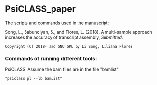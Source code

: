 PsiCLASS_paper
=======

The scripts and commands used in the manuscript:

Song, L., Sabunciyan, S., and Florea, L. (2018). A multi-sample approach increases the accuracy of transcript assembly, *Submitted*.

	Copyright (C) 2018- and GNU GPL by Li Song, Liliana Florea


### Commands of running different tools:
PsiCLASS: Assume the bam files are in the file "bamlist"

	"psiclass.pl --lb bamlist"


